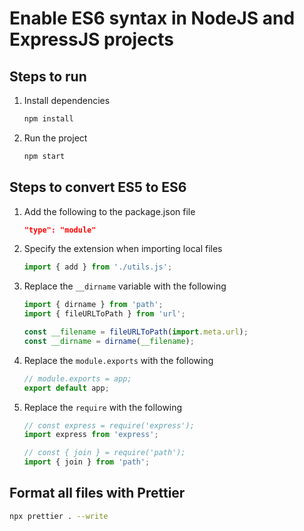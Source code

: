 # Enable ES6 syntax in NodeJS and ExpressJS projects

## Steps to run

1. Install dependencies

   ```bash
   npm install
   ```

2. Run the project

   ```bash
   npm start
   ```

## Steps to convert ES5 to ES6

1. Add the following to the package.json file

   ```json
   "type": "module"
   ```

2. Specify the extension when importing local files

   ```javascript
   import { add } from './utils.js';
   ```

3. Replace the `__dirname` variable with the following

   ```javascript
   import { dirname } from 'path';
   import { fileURLToPath } from 'url';

   const __filename = fileURLToPath(import.meta.url);
   const __dirname = dirname(__filename);
   ```

4. Replace the `module.exports` with the following

   ```javascript
   // module.exports = app;
   export default app;
   ```

5. Replace the `require` with the following

   ```javascript
   // const express = require('express');
   import express from 'express';

   // const { join } = require('path');
   import { join } from 'path';
   ```

## Format all files with Prettier

```bash
npx prettier . --write
```
